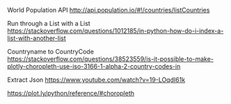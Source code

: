 World Population API
http://api.population.io/#!/countries/listCountries

Run through a List with a List
https://stackoverflow.com/questions/1012185/in-python-how-do-i-index-a-list-with-another-list

Countryname to CountryCode
https://stackoverflow.com/questions/38523559/is-it-possible-to-make-plotly-choropleth-use-iso-3166-1-alpha-2-country-codes-in

Extract Json
https://www.youtube.com/watch?v=19-LOqdI61k


https://plot.ly/python/reference/#choropleth


